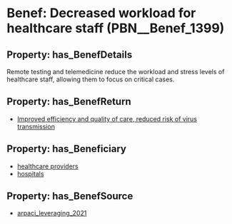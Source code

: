 # Benef: __Decreased workload for healthcare staff__ (PBN__Benef_1399)

## Property: has_BenefDetails

Remote testing and telemedicine reduce the workload and stress levels of healthcare staff, allowing them to focus on critical cases.

## Property: has_BenefReturn

* [Improved efficiency and quality of care, reduced risk of virus transmission](../BenefReturn/PBN__BenefReturn_1587)

## Property: has_Beneficiary

* [healthcare providers](../Stakeholder/PBN__Stakeholder_121)
* [hospitals](../Stakeholder/PBN__Stakeholder_64)

## Property: has_BenefSource

* [arpaci_leveraging_2021](../Article/PBN__Article_297)

